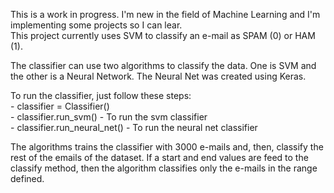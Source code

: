 This is a work in progress. I'm new in the field of Machine Learning and I'm implementing some projects so I can lear.<br />
This project currently uses SVM to classify an e-mail as SPAM (0) or HAM (1).<br />

The classifier can use two algorithms to classify the data.
One is SVM and the other is a Neural Network. The Neural Net was created using Keras.


To run the classifier, just follow these steps:<br />
    - classifier = Classifier()<br />
    - classifier.run_svm() - To run the svm classifier<br />
    - classifier.run_neural_net() - To run the neural net classifier<br />

The algorithms trains the classifier with 3000 e-mails and, then, classify the rest of the emails of the dataset.
If a start and end values are feed to the classify method, then the algorithm classifies only the e-mails
in the range defined.
